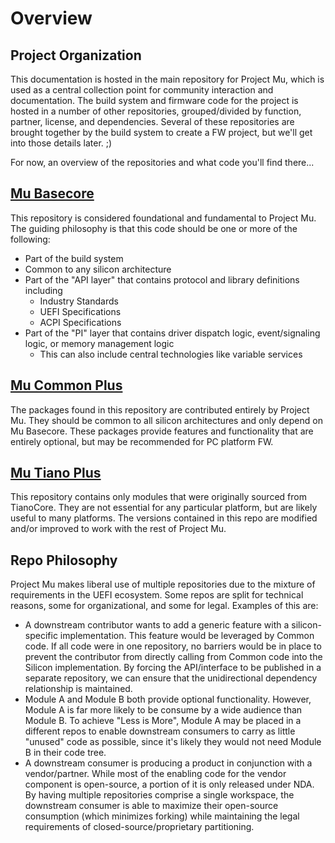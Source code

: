 # Overview

## Project Organization

This documentation is hosted in the main repository for Project Mu, which is used as a central collection point for community interaction and documentation. The build system and firmware code for the project is hosted in a number of other repositories, grouped/divided by function, partner, license, and dependencies. Several of these repositories are brought together by the build system to create a FW project, but we'll get into those details later. ;)

For now, an overview of the repositories and what code you'll find there...

## [Mu Basecore](https://github.com/Microsoft/mu_basecore)

This repository is considered foundational and fundamental to Project Mu. The guiding philosophy is that this code should be one or more of the following:

* Part of the build system
* Common to any silicon architecture
* Part of the "API layer" that contains protocol and library definitions including
    * Industry Standards
    * UEFI Specifications
    * ACPI Specifications
* Part of the "PI" layer that contains driver dispatch logic, event/signaling logic, or memory management logic
    * This can also include central technologies like variable services

## [Mu Common Plus](https://github.com/Microsoft/mu_plus)

The packages found in this repository are contributed entirely by Project Mu. They should be common to all silicon architectures and only depend on Mu Basecore. These packages provide features and functionality that are entirely optional, but may be recommended for PC platform FW.

## [Mu Tiano Plus](https://github.com/Microsoft/mu_tiano_plus)

This repository contains only modules that were originally sourced from TianoCore. They are not essential for any particular platform, but are likely useful to many platforms. The versions contained in this repo are modified and/or improved to work with the rest of Project Mu.

## Repo Philosophy

Project Mu makes liberal use of multiple repositories due to the mixture of requirements in the UEFI ecosystem. Some repos are split for technical reasons, some for organizational, and some for legal. Examples of this are:

  * A downstream contributor wants to add a generic feature with a silicon-specific implementation. This feature would be leveraged by Common code. If all code were in one repository, no barriers would be in place to prevent the contributor from directly calling from Common code into the Silicon implementation. By forcing the API/interface to be published in a separate repository, we can ensure that the unidirectional dependency relationship is maintained.
  * Module A and Module B both provide optional functionality. However, Module A is far more likely to be consume by a wide audience than Module B. To achieve "Less is More", Module A may be placed in a different repos to enable downstream consumers to carry as little "unused" code as possible, since it's likely they would not need Module B in their code tree.
  * A downstream consumer is producing a product in conjunction with a vendor/partner. While most of the enabling code for the vendor component is open-source, a portion of it is only released under NDA. By having multiple repositories comprise a single workspace, the downstream consumer is able to maximize their open-source consumption (which minimizes forking) while maintaining the legal requirements of closed-source/proprietary partitioning.
